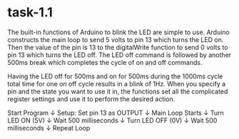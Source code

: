 # task-1.1
The built-in functions of Arduino to blink the LED are simple to use. Arduino constructs the main loop to send 5 volts to pin 13 which turns the LED on. Then the value of the pin is 13 to the digitalWrite function to send 0 volts to pin 13 which turns the LED off. The LED off command is followed by another 500ms break which completes the cycle of on and off commands.

Having the LED off for 500ms and on for 500ms during the 1000ms cycle total time for one on off cycle results in a blink of 1Hz. When you specify a pin and the state you want to use it in, the functions set all the complicated register settings and use it to perform the desired action.

Start Program
    ↓
Setup: Set pin 13 as OUTPUT
    ↓
Main Loop Starts
    ↓
Turn LED ON (5V)
    ↓
Wait 500 milliseconds
    ↓
Turn LED OFF (0V)
    ↓
Wait 500 milliseconds
    ↓
Repeat Loop
